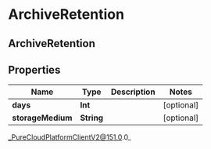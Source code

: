 # ArchiveRetention

## ArchiveRetention

## Properties

|Name | Type | Description | Notes|
|------------ | ------------- | ------------- | -------------|
| **days** | **Int** |  | [optional] |
| **storageMedium** | **String** |  | [optional] |



_PureCloudPlatformClientV2@151.0.0_
